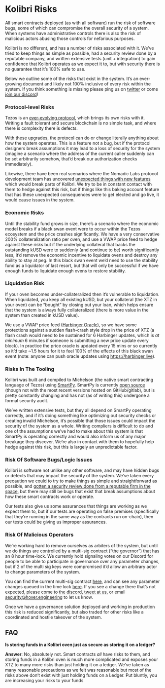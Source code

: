 # Kolibri Risks
All smart contracts deployed (as with all software) run the risk of software bugs, some of which can compromise the overall security of a system. When systems have administrative controls there is also the risk of malicious actors abusing those controls for nefarious purposes.

Kolibri is no different, and has a number of risks associated with it. We’ve tried to keep things as simple as possible, had a security review done by a reputable company, and written extensive tests (unit + integration) to gain confidence that Kolibri operates as we expect it to, but with security there is no guarantee that it’s 100% safe to use.  

Below we outline some of the risks that exist in the system. It’s an ever-growing document and likely not 100% inclusive of every risk within the system. If you think something is missing please ping us on [twitter](https://twitter.com/hovereng) or come [join our discord](https://discord.gg/pCKVNTw6Pf)!

### Protocol-level Risks
Tezos is an [ever-evolving protocol](https://medium.com/tezoscommons/tezos-blockchains-fast-pace-of-evolution-delivers-new-features-with-edo-upgrade-fec6a62a4b8b), which brings its own risks with it. Writing a fault tolerant and secure blockchain is no simple task, and where there is complexity there is defects. 

With these upgrades, the protocol can do or change literally anything about how the system operates. This is a feature not a bug, but if the protocol designers break assumptions it may lead to a loss of security for the system (imagine a scenario where the address of the current caller suddenly can be set arbitrarily somehow, that’d break our authorization checks immediately).

Likewise, there have been real scenarios where the Nomadic Labs protocol development team has uncovered [unexpected things with new features](https://forum.tezosagora.org/t/baking-accounts-proposal-contains-unexpected-breaking-changes/2844) which would break parts of Kolibri. We try to be in constant contact with them to hedge against this risk, but if things like this baking account feature that has these unexpected consequences were to get elected and go live, it would cause issues in the system.

### Economic Risks
Until the stability fund grows in size, there’s a scenario where the economic model breaks if a black swan event were to occur within the Tezos ecosystem and the price crashes significantly. We have a very conservative 200% collateralization ratio per oven, and use a VWAP price feed to hedge against these risks but if the underlying collateral that backs the outstanding kUSD were to suddenly (and continue to be) worth significantly less, it’d remove the economic incentive to liquidate ovens and destroy any ability to stay at peg. In this black swan event we’d need to use the stability fund as a liquidator of last resort, but that will only be successful if we have enough funds to liquidate enough ovens to restore stability.

### Liquidation Risk
If your oven becomes under-collateralized then it’s vulnerable to liquidation. When liquidated, you keep all existing kUSD, but your collateral (the XTZ in your oven) can be “bought” by closing out your loan, which helps ensure that the system is always fully collateralized (there is more value in the system than created in kUSD value). 

We use a VWAP price feed ([Harbinger Oracle](https://github.com/tacoinfra/harbinger#harbinger)), so we have some protections against a sudden flash-crash style drop in the price of XTZ (a flash crash would need to be sustained for 6 Harbinger updates, which is *at minimum* 6 minutes if someone is submitting a new price update every block). In practice the price oracle is updated every 15 mins or so currently so it’d take ~1.5 hours for it to feel 100% of the effects of this black swan event (note: anyone can push oracle updates using https://harbinger.live).

### Risks In The Tooling
Kolibri was built and compiled to Michelson (the native smart contracting language of Tezos) using [SmartPy](https://smartpy.io/). SmartPy is currently [open source](https://gitlab.com/SmartPy/smartpy) (though not with the most recent versions hosted on GitHub/gitlab), but is pretty constantly changing and has not (as of writing this) undergone a formal security audit. 

We’ve written extensive tests, but they all depend on SmartPy operating correctly, and if it’s doing something like optimizing out security checks or creating invalid Michelson, it’s possible that those issues could impact the security of the system as a whole. Writing compliers is difficult to do and one of the assumptions we’ve had to make about this system is that SmartPy is operating correctly and would also inform us of any major breakage they discover. We’re also in contact with them to hopefully help hedge against this risk, but this is largely an unpredictable factor.

### Risk Of Software Bugs/Logic Issues
Kolibri is software not unlike any other software, and may have hidden bugs or defects that may impact the security of the system. We’ve taken every precaution we could to try to make things as simple and straightforward as possible, and [gotten a security review done from a reputable firm in the space](https://kolibri.finance/project-info/security/security-audit), but there may still be bugs that exist that break assumptions about how these smart contracts work or operate. 

Our tests also give us some assurances that things are working as we expect them to, but if our tests are operating on false premises (specifically that they’re running in the same way as the contracts run on-chain), then our tests could be giving us improper assurances. 

### Risk Of Malicious Operators
We’re working hard to remove ourselves as arbiters of the system, but until we do things are controlled by a multi-sig contract (“the governor”) that has an 8 hour time-lock. We currently hold signaling votes on our Discord for people to be able to participate in governance over any parameter changes, but if 2 of the multi sig keys were compromised it’d allow an arbitrary actor to change parameters of the system. 

You can find the current multi-sig contract [here](https://better-call.dev/mainnet/KT1JBmbYxTv3xptk2CadgEdMfjUCUXKEfe5u/storage), and can see any parameter changes queued in the time lock [here](https://better-call.dev/mainnet/big_map/421/keys). If you see a change there that’s not expected, please come to [the discord](https://discord.gg/pCKVNTw6Pf), [tweet at us](https://twitter.com/hovereng), or email security@hover.engineering to let us know. 

Once we have a governance solution deployed and working in production this risk is reduced significantly, but also traded for other risks like a coordinated and hostile takeover of the system. 

## FAQ
**Is storing funds in a Kolibri oven just as secure as storing it on a ledger?**

**Answer**: No, absolutely not. Smart contracts *all* have risks to them, and storing funds in a Kolibri oven is much more complicated and exposes your XTZ to many more risks than just holding it on a ledger. We’ve taken as many reasonable precautions as we felt was reasonable but most of the risks above don’t exist with just holding funds on a Ledger. Put bluntly, you are increasing your risks to your funds 